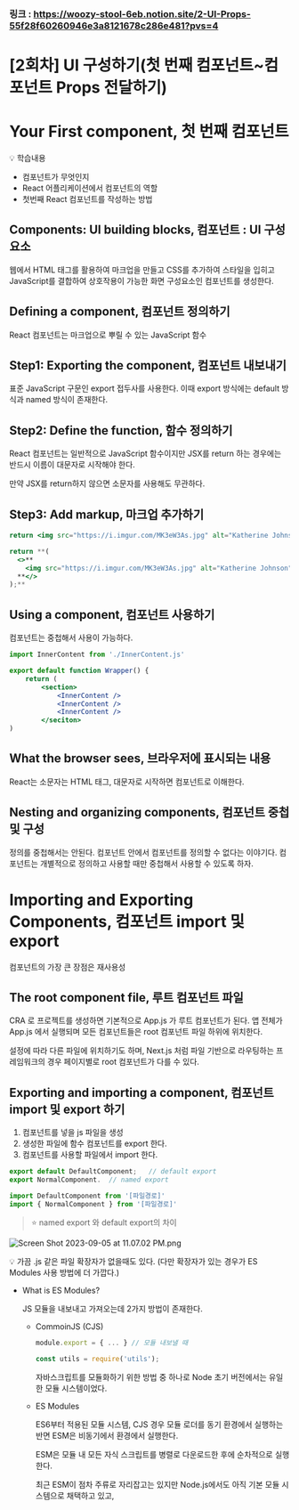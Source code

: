 ### 링크 : https://woozy-stool-6eb.notion.site/2-UI-Props-55f28f60260946e3a8121678c286e481?pvs=4
# [2회차] UI 구성하기(첫 번째 컴포넌트~컴포넌트 Props 전달하기)

# Your First component, 첫 번째 컴포넌트

<aside>
💡 학습내용

- 컴포넌트가 무엇인지
- React 어플리케이션에서 컴포넌트의 역할
- 첫번째 React 컴포넌트를 작성하는 방법
</aside>

## Components: UI building blocks, 컴포넌트 : UI 구성요소

웹에서 HTML 태그를 활용하여 마크업을 만들고 CSS를 추가하여 스타일을 입히고 JavaScript를 결합하여 상호작용이 가능한 화면 구성요소인 컴포넌트를 생성한다. 

## Defining a component, 컴포넌트 정의하기

React 컴포넌트는 마크업으로 뿌릴 수 있는 JavaScript 함수

## Step1: Exporting the component, 컴포넌트 내보내기

표준 JavaScript 구문인 export 접두사를 사용한다. 이때 export 방식에는 default 방식과 named 방식이 존재한다.

## Step2: Define the function, 함수 정의하기

React 컴포넌트는 일반적으로 JavaScript 함수이지만 JSX를 return 하는 경우에는 반드시 이름이 대문자로 시작해야 한다.

만약 JSX를 return하지 않으면 소문자를 사용해도 무관하다. 

## Step3: Add markup, 마크업 추가하기

```jsx
return <img src="https://i.imgur.com/MK3eW3As.jpg" alt="Katherine Johnson" />;

return **(
  <>**
    <img src="https://i.imgur.com/MK3eW3As.jpg" alt="Katherine Johnson" />
  **</>
);**
```

## Using a component, 컴포넌트 사용하기

컴포넌트는 중첩해서 사용이 가능하다.

```jsx
import InnerContent from './InnerContent.js'

export default function Wrapper() {
	return (
		<section>
			<InnerContent />
			<InnerContent />
			<InnerContent />
		</seciton>
)
```

## What the browser sees, 브라우저에 표시되는 내용

React는 소문자는 HTML 태그, 대문자로 시작하면 컴포넌트로 이해한다.

## Nesting and organizing components, 컴포넌트 중첩 및 구성

정의를 중첩해서는 안된다. 컴포넌트 안에서 컴포넌트를 정의할 수 없다는 이야기다. 컴포넌트는 개별적으로 정의하고 사용할 때만 중첩해서 사용할 수 있도록 하자. 

# Importing and Exporting Components, 컴포넌트 import 및 export

컴포넌트의 가장 큰 장점은 재사용성

## The root component file, 루트 컴포넌트 파일

CRA 로 프로젝트를 생성하면 기본적으로 App.js 가 루트 컴포넌트가 된다. 앱 전체가 App.js 에서 실행되며 모든 컴포넌트들은 root 컴포넌트 파일 하위에 위치한다. 

설정에 따라 다른 파일에 위치하기도 하며, Next.js 처럼 파일 기반으로 라우팅하는 프레임워크의 경우 페이지별로 root 컴포넌트가 다를 수 있다.

## Exporting and importing a component, 컴포넌트 import 및 export 하기

1. 컴포넌트를 넣을 js 파일을 생성
2. 생성한 파일에 함수 컴포넌트를 export 한다.
3. 컴포넌트를 사용할 파일에서 import 한다.

```jsx
export default DefaultComponent;   // default export
export NormalComponent.  // named export

import DefaultComponent from '[파일경로]'
import { NormalComponent } from '[파일경로]' 
```

> ⭐️ named export 와 default export의 차이
> 

![Screen Shot 2023-09-05 at 11.07.02 PM.png](https://prod-files-secure.s3.us-west-2.amazonaws.com/a8883249-24a5-43d5-a7b0-f77dda4453cc/73825a9a-cfc9-4e51-863e-abf394eb7d1c/Screen_Shot_2023-09-05_at_11.07.02_PM.png)

<aside>
💡 가끔 .js 같은 파일 확장자가 없을때도 있다. 
(다만 확장자가 있는 경우가 ES Modules 사용 방법에 더 가깝다.)

</aside>

- What is ES Modules?
    
    JS 모듈을 내보내고 가져오는데 2가지 방법이 존재한다.
    
    - CommoinJS (CJS)
        
        ```jsx
        module.export = { ... } // 모듈 내보낼 때
        	
        const utils = require('utils');
        ```
        
        자바스크립트를 모듈화하기 위한 방법 중 하나로 Node 초기 버전에서는 유일한 모듈 시스템이었다. 
        
    - ES Modules
        
        ES6부터 적용된 모듈 시스템, CJS 경우 모듈 로더를 동기 환경에서 실행하는 반면 ESM은 비동기에서 환경에서 실행한다. 
        
        ESM은 모듈 내 모든 자식 스크립트를 병렬로 다운로드한 후에 순차적으로 실행한다.
        
        최근 ESM이 점차 주류로 자리잡고는 있지만 Node.js에서도 아직 기본 모듈 시스템으로 채택하고 있고, <script> 태그를 사용하는 브라우저 환경, Babel 같은 ES6 코드를 변환할 수 있는 도구를 사용할 수 없는 경우가 있을 수 있기 때문에 알아두는 것이 좋다.
        
        [CommonJS와 ESM에 모두 대응하는 라이브러리 개발하기: exports field](https://toss.tech/article/commonjs-esm-exports-field)
        
    

## Exporting and importing multiple components from the same file, 동일한 파일에서 여러 컴포넌트 import 및 export 하기

한 파일에 default export 는 반드시 한 개만 존재하고, named export는 한 파일에 여러개 존재할 수 있다. 또한 하나의 default export 와 여러개의 named export가 함께 존재하는 경우도 가능하다. 

## Recap

- root 컴포넌트란 무엇인지
- 컴포넌트를 import 하거나 export 하는 방법
- 언제, 어떻게 default 및 named import, default 및 named export를 사용하는지
- 한 파일에서 여러 컴포넌트를 export 하는 방법

# Writing Markup with JSX, JSX로 마크업 작성하기

JSX는 JavaScript 확장 문법으로 JavaScript 파일 안에 HTML과 유사한 마크업을 작성할 수 있도록 해준다. 

<aside>
💡 학습내용

- React가 마크업과 렌더링 로직을 같이 사용하는 이유
- JSX와 HTML의 차이점
- JSX로 정보를 보여주는 방법
</aside>

## JSX: Putting markup into JavaScript, JavaScript에 마크업 넣기

기존에는 HTML, CSS, JavaScript 를 기반으로 각각 컨텐츠, 디자인, 로직을 별도로 파일로 관리했다.

하지만 웹이 더욱 인터랙티브 해지면서 로직이 컨텐츠를 결정하는 경우가 많아졌고, JavaScript가 마크업 역시 담당하게 되면서 JSX를 사용하기 시작했다. 

→ React에서 랜더링 로직과 마크업이 같은 위치의 컴포넌트에 함께 있는 이유

> ⭐️ MVC, MVP, MVVM 과 같이 디자인 패턴을 사용하여 코드를 역할에 따라 분리하는 것과 차이점
> 

버튼의 랜더링 로직과 마크업이 함께 존재한다면 항상 서로 동기화 상태를 유지할 수 있다. 반대로 버튼의 마크업과 사이드바의 마크업처럼 서로 관련이 없는 항목들은 서로 분리되어 있으므로 각각 개별적으로 변경하는 것이 안전하다.

JSX는 HTML과 비슷해보이지만 조금 더 엄격하며 동적으로 정보를 표시할 수 있다.

> 💡 React ≠ JSX
JSX 는 구문 확장이며 React는 JavaScript 라이브러리
> 

## Converting HTML to JSX, HTML을 JSX로 변환하기

JSX는 HTML보다 더 엄격하며 몇 가지 규칙이 더 있으므로 HTML을 JSX에 붙여넣기만 해서는 에러가 발생한다.

## The Rules of JSX, JSX 규칙

### 1. Return a single root element, 단일 루트 엘리먼트를 반환하세요.

### 2. Close all the tags, 모든 태그를 닫으세요.

### 3. camelCase all most of the things!, 거의 대부분이 카멜 케이스 입니다!

## Pro-tip: Use a JSX Converter, 전문가 팁: JSX 변환기 사용

JSX로 코드를 작성하지만, 웹 브라우저는 JSX를 인식하지 않으므로 브라우저에서 랜더링 하기 위해서는 다시 JavaScript 코드로 변환해야 한다. 일반적으로 Babel 과 같은 컴파일러를 사용하여 작업을 수행하며, 변환 중에 JSX 요소는 함수 호출로 변환된다. React는 가상 DOM 요소를 생성하기 위해 이러한 함수(ex. React.createElement)를 제공한다. 

# Javascript in JSX with Curly Braces, JSX에서 JavaScript 사용하기

JSX를 사용하면 JavaScript 파일 내에 HTML 과 유사한 마크업을 작성하여 랜더링 로직과 컨텐츠를 같은 위치에서 유지할 수 있다. 뿐만 아니라 중괄호를 사용하여 JavaSCript 로직을 추가하거나 동적 프퍼티를 참조할 수도 있다. 

<aside>
💡 학습내용

- 따옴표로 문자열을 전달하는 방법
- 중괄호를 사용하여 JSX 내에서 JavaScript 변수를 참조하는 방법
- 중괄호를 사용하여 JSX 내에서 JavaScript 함수를 호출하는 방법
- 중괄호를 사용하여 JSX 내에서 JavaScript 객체를 사용하는 방법
</aside>

## Passing strings with quotes, 따옴표로 문자열 전달하기

JSX에 문자열 속성을 전달하려면 작은 따옴표 혹은 큰따옴표로 묶는다. 

## Using curly braces: A window into the JavaScript world, 중괄호 사용하기: JavaScript 세계를 들여다 보는 창

값을 동적으로 지정한다면 동적으로 변하는 변수를 중괄호를 사용하여 props로 전달할 수 있다.

또한 중괄호 사이에는 함수 호출을 포함하여 모든 JavaScript 표현식이 동작한다. 물론 함수를 호출할 때는 return 값이 존재해야 중괄호 사이에 해당 return value가 랜더링 된다. 

### Where to use curly braces, 중괄호 사용 위치

1. JSX 태그 안에서 직접 사용
2. `=` 기호 바로 뒤에 오는 속성

## Using “double **curlies**”: CSS and other objects in JSX, “이중 중괄호” 사용: JSX 내에서의 CSS 및 다른 객체

문자열, 숫자 및 기타 JavaScript 표현식 외에도 객체를 JSX 에 전달할 수 있는데, 객체를 전달할 때는 중괄호로 표시한다. 따라서 전달되는 JS 중괄호를 두 쌍 가지게 된다. 

예를 들어 인라인 스타일이 필요한 경우 style attribute 에 객체를 전달한다.

```jsx
export default Example() {
	return (
		<ul style={{ backgroundColor:'blakck', color: 'white' }}>
			<li>1</li>
			<li>2</li>
			<li>3</li>
			<li>4</li>
		</ul>
		)
}
```

## ****More fun with JavaScript objects and curly braces, JavaScript 객체와 중괄호로 더 재미있게 즐기기****

특정 객체를 선언하고 중괄호를 사용하여 해당 객체의 key, value 를 사용하여 값을 사용할 수 있다. 

# Passing Props to a Component, 컴포넌트에 props 전달하기

React 컴포넌트들은 props를 이용하여 서로 통신한다. 부모 컴포넌트는 props 전달을 통해 자식 컴포넌트에게 필요한 정보를 전달하며 props 안에는 모든 JavaScript 값을 전달할 수 있다. (객체, 배열, 함수 등)

<aside>
💡 학습내용

- 컴포넌트에 props를 전달하는 방법
- 컴포넌트에서 props를 읽는 방법
- props의 기본값을 지정하는 방법
- 컴포넌트에 JSX를 전달하는 방법
- 시간에 따라 props가 변하는 방식
</aside>

## Familiar props, 친숙한 props

props 는 JSX 태그에 전달하는 정보이다. ReactDOM은 HTML 표준을 준수하므로 JSX 태그의 내부에 있는 HTML 태그들 역시 HTML 표준에 따라 전달할 수 있는 props들이 정해져 있다. React 컴포넌트는 HTML 태그와는 별도로 모든 JavaScript 값을 props로 전달할 수 있다. 

## Passing props to a component, 컴포넌트에 props 전달하기

아래 2단계를 거쳐 컴포넌트에 props를 전달할 수 있다.

### Step1. Pass props to the child component, 자식 컴포넌트에 props 전달하기

### Step2. Read props inside the child component, 자식 컴포넌트 내부에서 props 읽기

## Specifying a default value for a prop, props의 기본값 지정하기

값이 지정되지 않았을 때 props의 기본값을 지정할 수 있다.

```jsx
function Avatar({ person, size = 100 }) {
  // ...
}
```

이 때 기본 값은 props 자체가 없거나 값이 undefined로 전달될 때 사용된다. 그러나 만약 null 혹은 0 이 전달되면 기본값은 사용되지 않는다. 

## Forwarding props with the JSX spread syntax, JSX 전개 구문으로 props 전달하기

때때로 전달되는 props들이 반복적인 경우가 있다. 이럴 때는 전개구문을 사용하면 보다 간결하게 전달할 수 있다. 

다만 전개구문 역시 제한적으로 사용하여야 한다. 컴포넌트 재사용성을 위해 컴포넌트를 분리한다면 전개구문을 사용할 수 없다. \

```jsx
/* 일반적인 props 사용 */
function Profile({ person, size, isSepia, thickBorder }) {
  return (
    <div className="card">
      <Avatar
        person={person}
        size={size}
        isSepia={isSepia}
        thickBorder={thickBorder}
      />
    </div>
  );
}

/* 전개구문을 사용할 경우 */
function Profile(props) {
  return (
    <div className="card">
      <Avatar {...props} />
    </div>
  );
}
```

## Passing JSX as children, 자식을 JSX로 전달하기

여러 자식 컴포넌트들을 묶어서 부모 컴포넌트에 전달되는 경우가 있는데 이 경우 children props를 사용하여 전달할 수 있다.

## How props change over time, 시간에 따라 props가 변하는 방식

컴포넌트가 전달받는 props의 값은 이벤트에 의해 변화할 수 있다. props 는 컴포넌트의 데이터를 처음에만 반영하지 않고 모든 시점에 반영한다. 

컴포넌트가 props를 변경해야 하는 경우 부모 컴포넌트에 다른 props, 즉 새로운 객체를 전달하도록 요청해야 한다. 그러면 이전의 props는 버려지고(참조를 끊는다.) JavaScript 엔진은 기존의 props가 차지하고 있던 메모리를 회수(gc, 가비지 컬렉팅)하게 된다. 

props는 컴포넌트에서 직접 변경할 수 없다. 사용자의 동작, 이벤트에 의해 값을 변경해야하는 경우에는 props가 아니라 state를 사용해야 한다.